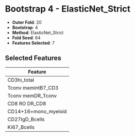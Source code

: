# Bootstrap 4 - ElasticNet_Strict

- **Outer Fold**: 20
- **Bootstrap**: 4
- **Method**: ElasticNet_Strict
- **Fold Seed**: 64
- **Features Selected**: 7

## Selected Features

| Feature |
|---------|
| CD3hi_total |
| Tconv memintB7_CD3 |
| Tconv memDR_Tconv |
| CD8 RO DR_CD8 |
| CD14+16+mono_myeloid |
| CD27IgD_Bcells |
| Ki67_Bcells |

